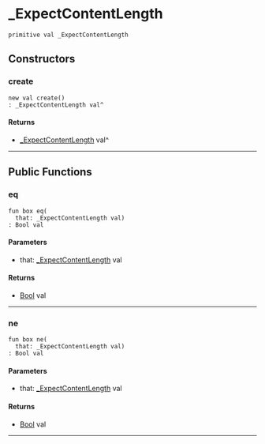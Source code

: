 # _ExpectContentLength

```pony
primitive val _ExpectContentLength
```

## Constructors

### create

```pony
new val create()
: _ExpectContentLength val^
```

#### Returns

* [_ExpectContentLength](net-http-_ExpectContentLength) val^

---

## Public Functions

### eq

```pony
fun box eq(
  that: _ExpectContentLength val)
: Bool val
```
#### Parameters

*   that: [_ExpectContentLength](net-http-_ExpectContentLength) val

#### Returns

* [Bool](builtin-Bool) val

---

### ne

```pony
fun box ne(
  that: _ExpectContentLength val)
: Bool val
```
#### Parameters

*   that: [_ExpectContentLength](net-http-_ExpectContentLength) val

#### Returns

* [Bool](builtin-Bool) val

---

